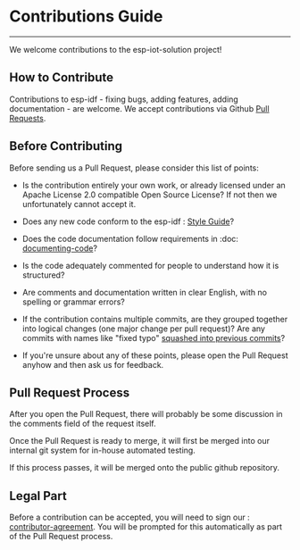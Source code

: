 # Contributions Guide

---

We welcome contributions to the esp-iot-solution project!

How to Contribute
-----------------

Contributions to esp-idf - fixing bugs, adding features, adding documentation - are welcome. We accept contributions via Github [Pull Requests](https://help.github.com/articles/about-pull-requests).

Before Contributing
-------------------

Before sending us a Pull Request, please consider this list of points:

* Is the contribution entirely your own work, or already licensed under an Apache License 2.0 compatible Open Source License? If not then we unfortunately cannot accept it.

* Does any new code conform to the esp-idf : [Style Guide](http://docs.espressif.com/projects/esp-idf/en/latest/contribute/style-guide.html)?

* Does the code documentation follow requirements in :doc: [documenting-code](http://docs.espressif.com/projects/esp-idf/en/latest/contribute/documenting-code.html)?

* Is the code adequately commented for people to understand how it is structured?

* Are comments and documentation written in clear English, with no spelling or grammar errors?

* If the contribution contains multiple commits, are they grouped together into logical changes (one major change per pull request)? Are any commits with names like "fixed typo" [squashed into previous commits](http://eli.thegreenplace.net/2014/02/19/squashing-github-pull-requests-into-a-single-commit)?

* If you're unsure about any of these points, please open the Pull Request anyhow and then ask us for feedback.

Pull Request Process
--------------------

After you open the Pull Request, there will probably be some discussion in the comments field of the request itself.

Once the Pull Request is ready to merge, it will first be merged into our internal git system for in-house automated testing.

If this process passes, it will be merged onto the public github repository.

Legal Part
----------

Before a contribution can be accepted, you will need to sign our : [contributor-agreement](http://docs.espressif.com/projects/esp-idf/en/latest/contribute/contributor-agreement.html). You will be prompted for this automatically as part of the Pull Request process.
